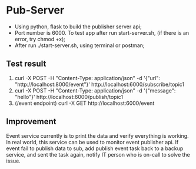 # Pub-Server

* Using python, flask to build the publisher server api;
* Port number is 6000. To test app after run start-server.sh, (if there is an error, try chmod +x);
* After run ./start-server.sh, using terminal or postman;


## Test result

1. curl -X POST -H "Content-Type: application/json" -d '{"url": "http://localhost:8000/event"}' http://localhost:6000/subscribe/topic1
2. curl -X POST -H "Content-Type: application/json" -d '{"message": "hello"}' http://localhost:6000/publish/topic1
3. (/event endpoint) curl -X GET http://localhost:6000/event


## Improvement

Event service currently is to print the data and verify everything is working. In real world, this service
can be used to monitor event publisher api. If event fail to publish data to sub, add publish event task 
back to a backup service, and sent the task again, notify IT person who is on-call to solve the issue.